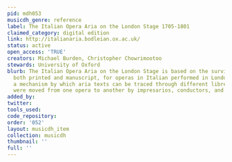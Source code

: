 ```yaml
---
pid: mdh053
musicdh_genre: reference
label: The Italian Opera Aria on the London Stage 1705-1801
claimed_category: digital edition
link: http://italianaria.bodleian.ox.ac.uk/
status: active
open_access: 'TRUE'
creators: Michael Burden, Christopher Chowrimootoo
stewards: University of Oxford
blurb: The Italian Opera Aria on the London Stage is based on the surviving libretti,
  both printed and manuscript, for operas in Italian performed in London. It provides
  a mechanism by which aria texts can be traced through different libretti, as they
  were moved from one opera to another by impresarios, conductors, and singers.
added_by: 
twitter: 
tools_used: 
code_repository: 
order: '052'
layout: musicdh_item
collection: musicdh
thumbnail: ''
full: ''
---
```

